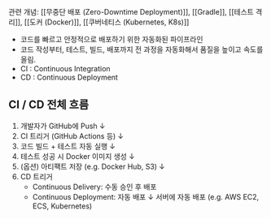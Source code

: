 
관련 개념: [[무중단 배포 (Zero-Downtime Deployment)]], [[Gradle]], [[테스트 격리]], [[도커 (Docker)]], [[쿠버네티스 (Kubernetes, K8s)]]

- 코드를 빠르고 안정적으로 배포하기 위한 자동화된 파이프라인
- 코드 작성부터, 테스트, 빌드, 배포까지 전 과정을 자동화해서 품질을 높이고 속도를 올림.
- CI : Continuous Integration
- CD : Continuous Deployment

## CI / CD 전체 흐름

1. 개발자가 GitHub에 Push
			↓
2. CI 트리거 (GitHub Actions 등)
			↓
3. 코드 빌드 + 테스트 자동 실행
			↓
4. 테스트 성공 시 Docker 이미지 생성
			↓
5. (옵션) 아티팩트 저장 (e.g. Docker Hub, S3)
			↓
6. CD 트리거
   - Continuous Delivery: 수동 승인 후 배포
   - Continuous Deployment: 자동 배포
			↓
서버에 자동 배포 (e.g. AWS EC2, ECS, Kubernetes)